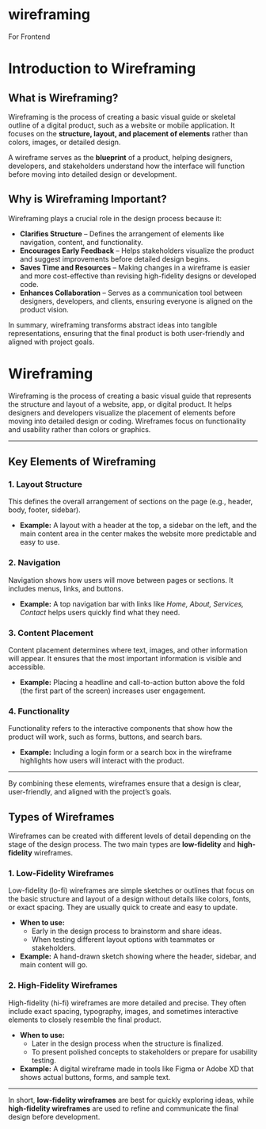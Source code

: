 # wireframing
For Frontend

# Introduction to Wireframing

## What is Wireframing?
Wireframing is the process of creating a basic visual guide or skeletal outline of a digital product, such as a website or mobile application. It focuses on the **structure, layout, and placement of elements** rather than colors, images, or detailed design.  

A wireframe serves as the **blueprint** of a product, helping designers, developers, and stakeholders understand how the interface will function before moving into detailed design or development.

## Why is Wireframing Important?
Wireframing plays a crucial role in the design process because it:  

- **Clarifies Structure** – Defines the arrangement of elements like navigation, content, and functionality.  
- **Encourages Early Feedback** – Helps stakeholders visualize the product and suggest improvements before detailed design begins.  
- **Saves Time and Resources** – Making changes in a wireframe is easier and more cost-effective than revising high-fidelity designs or developed code.  
- **Enhances Collaboration** – Serves as a communication tool between designers, developers, and clients, ensuring everyone is aligned on the product vision.  

In summary, wireframing transforms abstract ideas into tangible representations, ensuring that the final product is both user-friendly and aligned with project goals.

# Wireframing

Wireframing is the process of creating a basic visual guide that represents the structure and layout of a website, app, or digital product. It helps designers and developers visualize the placement of elements before moving into detailed design or coding. Wireframes focus on functionality and usability rather than colors or graphics.

---

## Key Elements of Wireframing

### 1. Layout Structure
This defines the overall arrangement of sections on the page (e.g., header, body, footer, sidebar).  
- **Example:** A layout with a header at the top, a sidebar on the left, and the main content area in the center makes the website more predictable and easy to use.  

### 2. Navigation
Navigation shows how users will move between pages or sections. It includes menus, links, and buttons.  
- **Example:** A top navigation bar with links like *Home, About, Services, Contact* helps users quickly find what they need.  

### 3. Content Placement
Content placement determines where text, images, and other information will appear. It ensures that the most important information is visible and accessible.  
- **Example:** Placing a headline and call-to-action button above the fold (the first part of the screen) increases user engagement.  

### 4. Functionality
Functionality refers to the interactive components that show how the product will work, such as forms, buttons, and search bars.  
- **Example:** Including a login form or a search box in the wireframe highlights how users will interact with the product.  

---

By combining these elements, wireframes ensure that a design is clear, user-friendly, and aligned with the project’s goals.

## Types of Wireframes

Wireframes can be created with different levels of detail depending on the stage of the design process. The two main types are **low-fidelity** and **high-fidelity** wireframes.

### 1. Low-Fidelity Wireframes
Low-fidelity (lo-fi) wireframes are simple sketches or outlines that focus on the basic structure and layout of a design without details like colors, fonts, or exact spacing. They are usually quick to create and easy to update.  
- **When to use:**  
  - Early in the design process to brainstorm and share ideas.  
  - When testing different layout options with teammates or stakeholders.  
- **Example:** A hand-drawn sketch showing where the header, sidebar, and main content will go.

### 2. High-Fidelity Wireframes
High-fidelity (hi-fi) wireframes are more detailed and precise. They often include exact spacing, typography, images, and sometimes interactive elements to closely resemble the final product.  
- **When to use:**  
  - Later in the design process when the structure is finalized.  
  - To present polished concepts to stakeholders or prepare for usability testing.  
- **Example:** A digital wireframe made in tools like Figma or Adobe XD that shows actual buttons, forms, and sample text.

---

In short, **low-fidelity wireframes** are best for quickly exploring ideas, while **high-fidelity wireframes** are used to refine and communicate the final design before development.



